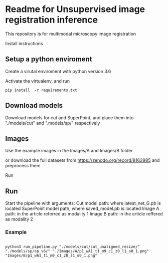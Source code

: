 # Readme for Unsupervised image registration inference

This repository is for multimodal microscopy image registration





<summary>Install instructions </summary>

## Setup a python enviroment

Create a virutal enviroment with python version 3.6

Activate the virtualenv, and  run 

```
pip install  -r requirements.txt
```

## Download models
Download models for cut and SuperPoint, and place them into "./models/cut" and ".models/sp/"
 respectively

## Images

Use the example images in the Images/A and Images/B folder

or download the full datasets from
https://zenodo.org/record/8162985
and preprocess them


<summary>Run</summary>


## Run

Start the pipeline with arguments:
Cut model path: where latest_net_G.pb is located
SuperPoint model path, where saved_model.pb is located
Image A path: in the article referred as modality 1
Image B path: in the article reffered as modality 2



### Example

```

python3 run_pipeline.py "./models/cut/cut_unaligned_resize/" "./models/sp/sp_v6/" "./Images/A/p1_wA1_t1_m9_c1_z0_l1_o0_1.png" "Images/B/p1_wA1_t1_m9_c1_z0_l1_o0_1.png"

```

